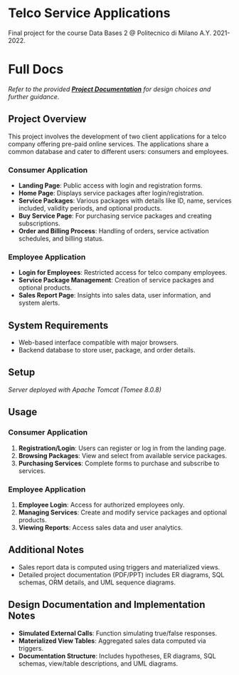# 

# Telco Service Applications
Final project for the course Data Bases 2 @ Politecnico di Milano A.Y. 2021-2022.

# Full Docs
*Refer to the provided [**Project Documentation**](https://github.com/crugio48/DB2project/blob/master/Project%20Documentation.pdf) for design choices and further guidance.*


## Project Overview
This project involves the development of two client applications for a telco company offering pre-paid online services. The applications share a common database and cater to different users: consumers and employees.

### Consumer Application
- **Landing Page**: Public access with login and registration forms.
- **Home Page**: Displays service packages after login/registration.
- **Service Packages**: Various packages with details like ID, name, services included, validity periods, and optional products.
- **Buy Service Page**: For purchasing service packages and creating subscriptions.
- **Order and Billing Process**: Handling of orders, service activation schedules, and billing status.

### Employee Application
- **Login for Employees**: Restricted access for telco company employees.
- **Service Package Management**: Creation of service packages and optional products.
- **Sales Report Page**: Insights into sales data, user information, and system alerts.

## System Requirements
- Web-based interface compatible with major browsers.
- Backend database to store user, package, and order details.

## Setup
*Server deployed with Apache Tomcat (Tomee 8.0.8)*

## Usage
### Consumer Application
1. **Registration/Login**: Users can register or log in from the landing page.
2. **Browsing Packages**: View and select from available service packages.
3. **Purchasing Services**: Complete forms to purchase and subscribe to services.

### Employee Application
1. **Employee Login**: Access for authorized employees only.
2. **Managing Services**: Create and modify service packages and optional products.
3. **Viewing Reports**: Access sales data and user analytics.

## Additional Notes
- Sales report data is computed using triggers and materialized views.
- Detailed project documentation (PDF/PPT) includes ER diagrams, SQL schemas, ORM details, and UML sequence diagrams.

## Design Documentation and Implementation Notes
- **Simulated External Calls**: Function simulating true/false responses.
- **Materialized View Tables**: Aggregated sales data computed via triggers.
- **Documentation Structure**: Includes hypotheses, ER diagrams, SQL schemas, view/table descriptions, and UML diagrams.

